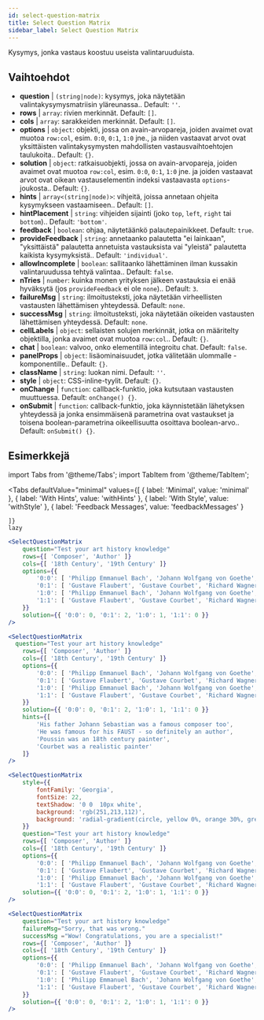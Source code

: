 ```yaml
---
id: select-question-matrix
title: Select Question Matrix
sidebar_label: Select Question Matrix
---
```


Kysymys, jonka vastaus koostuu useista valintaruuduista.

## Vaihtoehdot

* __question__ | `(string|node)`: kysymys, joka näytetään valintakysymysmatriisin yläreunassa.. Default: `''`.
* __rows__ | `array`: rivien merkinnät. Default: `[]`.
* __cols__ | `array`: sarakkeiden merkinnät. Default: `[]`.
* __options__ | `object`: objekti, jossa on avain-arvopareja, joiden avaimet ovat muotoa `row:col`, esim. `0:0`, `0:1`, `1:0` jne., ja niiden vastaavat arvot ovat yksittäisten valintakysymysten mahdollisten vastausvaihtoehtojen taulukoita.. Default: `{}`.
* __solution__ | `object`: ratkaisuobjekti, jossa on avain-arvopareja, joiden avaimet ovat muotoa `row:col`, esim. `0:0`, `0:1`, `1:0` jne. ja joiden vastaavat arvot ovat oikean vastauselementin indeksi vastaavasta `options`-joukosta.. Default: `{}`.
* __hints__ | `array<(string|node)>`: vihjeitä, joissa annetaan ohjeita kysymykseen vastaamiseen.. Default: `[]`.
* __hintPlacement__ | `string`: vihjeiden sijainti (joko `top`, `left`, `right` tai `bottom`).. Default: `'bottom'`.
* __feedback__ | `boolean`: ohjaa, näytetäänkö palautepainikkeet. Default: `true`.
* __provideFeedback__ | `string`: annetaanko palautetta "ei lainkaan", "yksittäistä" palautetta annetuista vastauksista vai "yleistä" palautetta kaikista kysymyksistä.. Default: `'individual'`.
* __allowIncomplete__ | `boolean`: sallitaanko lähettäminen ilman kussakin valintaruudussa tehtyä valintaa.. Default: `false`.
* __nTries__ | `number`: kuinka monen yrityksen jälkeen vastauksia ei enää hyväksytä (jos `provideFeedback` ei ole `none`).. Default: `3`.
* __failureMsg__ | `string`: ilmoitusteksti, joka näytetään virheellisten vastausten lähettämisen yhteydessä. Default: `none`.
* __successMsg__ | `string`: ilmoitusteksti, joka näytetään oikeiden vastausten lähettämisen yhteydessä. Default: `none`.
* __cellLabels__ | `object`: sellaisten solujen merkinnät, jotka on määritelty objektilla, jonka avaimet ovat muotoa `row:col`.. Default: `{}`.
* __chat__ | `boolean`: valvoo, onko elementillä integroitu chat. Default: `false`.
* __panelProps__ | `object`: lisäominaisuudet, jotka välitetään ulommalle <Panel /> -komponentille.. Default: `{}`.
* __className__ | `string`: luokan nimi. Default: `''`.
* __style__ | `object`: CSS-inline-tyylit. Default: `{}`.
* __onChange__ | `function`: callback-funktio, joka kutsutaan vastausten muuttuessa. Default: `onChange() {}`.
* __onSubmit__ | `function`: callback-funktio, joka käynnistetään lähetyksen yhteydessä ja jonka ensimmäisenä parametrina ovat vastaukset ja toisena boolean-parametrina oikeellisuutta osoittava boolean-arvo.. Default: `onSubmit() {}`.


## Esimerkkejä


import Tabs from '@theme/Tabs';
import TabItem from '@theme/TabItem';

<Tabs
    defaultValue="minimal"
    values={[
        { label: 'Minimal', value: 'minimal' },
        { label: 'With Hints', value: 'withHints' },
        { label: 'With Style', value: 'withStyle' },
        { label: 'Feedback Messages', value: 'feedbackMessages' }
        
    ]}
    lazy
>

<TabItem value="minimal">

```jsx live
<SelectQuestionMatrix
    question="Test your art history knowledge"
    rows={[ 'Composer', 'Author' ]} 
    cols={[ '18th Century', '19th Century' ]} 
    options={{ 
        '0:0': [ 'Philipp Emmanuel Bach', 'Johann Wolfgang von Goethe', 'Nicolas Poussin'], 
        '0:1': [ 'Gustave Flaubert', 'Gustave Courbet', 'Richard Wagner'] ,
        '1:0': [ 'Philipp Emmanuel Bach', 'Johann Wolfgang von Goethe', 'Nicolas Poussin'],
        '1:1': [ 'Gustave Flaubert', 'Gustave Courbet', 'Richard Wagner'] 
    }} 
    solution={{ '0:0': 0, '0:1': 2, '1:0': 1, '1:1': 0 }}
/>
```
</TabItem>

<TabItem value="withHints">

```jsx live
<SelectQuestionMatrix
  question="Test your art history knowledge"
    rows={[ 'Composer', 'Author' ]} 
    cols={[ '18th Century', '19th Century' ]} 
    options={{ 
        '0:0': [ 'Philipp Emmanuel Bach', 'Johann Wolfgang von Goethe', 'Nicolas Poussin'], 
        '0:1': [ 'Gustave Flaubert', 'Gustave Courbet', 'Richard Wagner'] ,
        '1:0': [ 'Philipp Emmanuel Bach', 'Johann Wolfgang von Goethe', 'Nicolas Poussin'],
        '1:1': [ 'Gustave Flaubert', 'Gustave Courbet', 'Richard Wagner'] 
    }} 
    solution={{ '0:0': 0, '0:1': 2, '1:0': 1, '1:1': 0 }}
    hints={[
        'His father Johann Sebastian was a famous composer too',
        'He was famous for his FAUST - so definitely an author',
        'Poussin was an 18th century painter',
        'Courbet was a realistic painter'
    ]}
/>
```
</TabItem>

<TabItem value="withStyle">

```jsx live
<SelectQuestionMatrix
    style={{ 
        fontFamily: 'Georgia',
        fontSize: 22, 
        textShadow: '0 0  10px white',
        background: 'rgb(251,213,112)',
        background: 'radial-gradient(circle, yellow 0%, orange 30%, green 100%)'
    }}
    question="Test your art history knowledge"
    rows={[ 'Composer', 'Author' ]} 
    cols={[ '18th Century', '19th Century' ]} 
    options={{ 
        '0:0': [ 'Philipp Emmanuel Bach', 'Johann Wolfgang von Goethe', 'Nicolas Poussin'], 
        '0:1': [ 'Gustave Flaubert', 'Gustave Courbet', 'Richard Wagner'] ,
        '1:0': [ 'Philipp Emmanuel Bach', 'Johann Wolfgang von Goethe', 'Nicolas Poussin'],
        '1:1': [ 'Gustave Flaubert', 'Gustave Courbet', 'Richard Wagner'] }} 
    solution={{ '0:0': 0, '0:1': 2, '1:0': 1, '1:1': 0 }}
/>
```
</TabItem>


<TabItem value="feedbackMessages">

```jsx live
<SelectQuestionMatrix
    question="Test your art history knowledge"
    failureMsg="Sorry, that was wrong." 
    successMsg ="Wow! Congratulations, you are a specialist!"
    rows={[ 'Composer', 'Author' ]} 
    cols={[ '18th Century', '19th Century' ]} 
    options={{ 
        '0:0': [ 'Philipp Emmanuel Bach', 'Johann Wolfgang von Goethe', 'Nicolas Poussin'], 
        '0:1': [ 'Gustave Flaubert', 'Gustave Courbet', 'Richard Wagner'] ,
        '1:0': [ 'Philipp Emmanuel Bach', 'Johann Wolfgang von Goethe', 'Nicolas Poussin'],
        '1:1': [ 'Gustave Flaubert', 'Gustave Courbet', 'Richard Wagner'] 
    }} 
    solution={{ '0:0': 0, '0:1': 2, '1:0': 1, '1:1': 0 }}
/>
```

</TabItem>

</Tabs>

